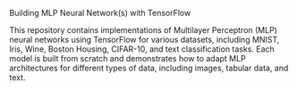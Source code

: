Building MLP Neural Network(s) with TensorFlow


This repository contains implementations of Multilayer Perceptron (MLP) neural networks using TensorFlow for various datasets, including MNIST, Iris, Wine, Boston Housing, CIFAR-10, and text classification tasks. Each model is built from scratch and demonstrates how to adapt MLP architectures for different types of data, including images, tabular data, and text.
